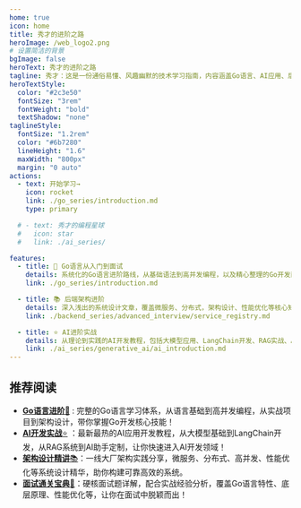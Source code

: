 ```yaml
---
home: true
icon: home
title: 秀才的进阶之路
heroImage: /web_logo2.png
# 设置简洁的背景
bgImage: false
heroText: 秀才的进阶之路
tagline: 秀才：这是一份通俗易懂、风趣幽默的技术学习指南，内容涵盖Go语言、AI应用、后端架构、面试攻略等核心知识点。学技术，就认准秀才的进阶之路😄
heroTextStyle:
  color: "#2c3e50"
  fontSize: "3rem"
  fontWeight: "bold"
  textShadow: "none"
taglineStyle:
  fontSize: "1.2rem"
  color: "#6b7280"
  lineHeight: "1.6"
  maxWidth: "800px"
  margin: "0 auto"
actions:
  - text: 开始学习→
    icon: rocket
    link: ./go_series/introduction.md
    type: primary

  # - text: 秀才的编程星球
  #   icon: star
  #   link: ./ai_series/

features:
  - title: 🎯 Go语言从入门到面试
    details: 系统化的Go语言进阶路线，从基础语法到高并发编程，以及精心整理的Go开发面试题库，配合实战经验分析，让你的技术之路走得更稳更远！
    link: ./go_series/introduction.md

  - title: 📚 后端架构进阶
    details: 深入浅出的系统设计文章，覆盖微服务、分布式，架构设计、性能优化等核心知识，再配合50+热门场景面试题，助你成为面试达人！
    link: ./backend_series/advanced_interview/service_registry.md

  - title: ⭐ AI进阶实战
    details: 从理论到实践的AI开发教程，包括大模型应用、LangChain开发、RAG实战、AI助手打造等，带你进入AI开发新纪元！
    link: ./ai_series/generative_ai/ai_introduction.md
---
```


## 推荐阅读

- [**Go语言进阶**🚀](./go_series/introduction.md) : 完整的Go语言学习体系，从语言基础到高并发编程，从实战项目到架构设计，带你掌握Go开发核心技能！
- [**AI开发实战**⭐](./ai_series/generative_ai/llm_degelopment/langchain/concepts.md) ：最新最热的AI应用开发教程，从大模型基础到LangChain开发，从RAG系统到AI助手定制，让你快速进入AI开发领域！
- [**架构设计精讲**📚](./backend_series/advanced_interview/service_registry.md)：一线大厂架构实践分享，微服务、分布式、高并发、性能优化等系统设计精华，助你构建可靠高效的系统。
- [**面试通关宝典**📗](./go_series/go_interview/go_interview.md)：硬核面试题详解，配合实战经验分析，覆盖Go语言特性、底层原理、性能优化等，让你在面试中脱颖而出！

<!-- ## 公众号

GitHub 上标星 1000+ 的开源知识库《秀才的进阶之路》第一版来了！包括Go语言基础、微服务架构、AI应用开发、系统设计、面试攻略等等，共计 20万余字，300+张配图，可以说是通俗易懂、干货满满……

微信搜 **秀才客栈** 或扫描下方二维码关注秀才的原创公众号，回复 **666** 即可免费领取学习资料。

## star趋势图

<div style="text-align: center; margin: 2rem 0;">
  <img src="https://api.star-history.com/svg?repos=yourusername/xiucai-stack&type=Date" alt="Star History Chart" style="max-width: 100%; border-radius: 8px; box-shadow: 0 4px 15px rgba(0,0,0,0.1);">
</div>

## 捐赠鼓励

开源不易，如果《秀才的进阶之路》对你有些帮助，可以请作者喝杯咖啡，算是对开源做出的一点点鼓励吧！

💝 感谢大家对我的支持，每隔一个月会统计一次。

<div style="display: flex; justify-content: center; gap: 1rem; margin: 2rem 0; flex-wrap: wrap;">
  <div style="background: linear-gradient(135deg, #667eea 0%, #764ba2 100%); color: white; padding: 1rem 2rem; border-radius: 12px; text-align: center; min-width: 150px;">
    <div style="font-size: 1.5rem; font-weight: bold;">1000+</div>
    <div style="font-size: 0.9rem; opacity: 0.9;">GitHub Stars</div>
  </div>
  <div style="background: linear-gradient(135deg, #f093fb 0%, #f5576c 100%); color: white; padding: 1rem 2rem; border-radius: 12px; text-align: center; min-width: 150px;">
    <div style="font-size: 1.5rem; font-weight: bold;">500+</div>
    <div style="font-size: 0.9rem; opacity: 0.9;">技术文章</div>
  </div>
  <div style="background: linear-gradient(135deg, #4facfe 0%, #00f2fe 100%); color: white; padding: 1rem 2rem; border-radius: 12px; text-align: center; min-width: 150px;">
    <div style="font-size: 1.5rem; font-weight: bold;">20万+</div>
    <div style="font-size: 0.9rem; opacity: 0.9;">总字数</div>
  </div>
</div>

## 参与贡献

1. 如果你对本项目有任何建议或发现文中内容有误的，欢迎提交 issues 进行指正。
2. 对于文中我没有涉及到知识点，欢迎提交 PR。
3. 欢迎分享你的学习心得和技术总结。 -->


<!-- <div style="text-align: center; margin-top: 40px; padding: 2rem; background: linear-gradient(135deg, #f8fafc 0%, #e2e8f0 100%); border-radius: 12px; color: #64748b;">
  <div style="font-size: 1.1rem; margin-bottom: 0.5rem;">
    Made with ❤️ by 秀才
  </div>
  <div style="font-size: 0.9rem;">
    Copyright © 2025 秀才客栈 | 专注于技术分享与知识传播
  </div>
  <div style="margin-top: 1rem; font-size: 0.8rem; opacity: 0.8;">
    基于 VuePress Theme Hope 构建 • 持续更新中
  </div>
</div> -->